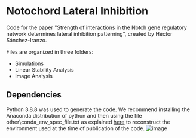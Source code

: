 # Notochord Lateral Inhibition

Code for the paper "Strength of interactions in the Notch gene regulatory network determines lateral inhibition patterning", created by Héctor Sánchez-Iranzo.

Files are organized in three folders:
- Simulations
- Linear Stability Analysis
- Image Analysis

## Dependencies
Python 3.8.8 was used to generate the code.
We recommend installing the Anaconda distribution of python and then using the file other\conda_env_spec_file.txt as explained [here](https://docs.conda.io/projects/conda/en/latest/user-guide/tasks/manage-environments.html#building-identical-conda-environments) to reconstruct the environment used at the time of publication of the code.
![image](https://user-images.githubusercontent.com/12992212/119387470-45c63c80-bcc9-11eb-907d-09a83800ca26.png)
